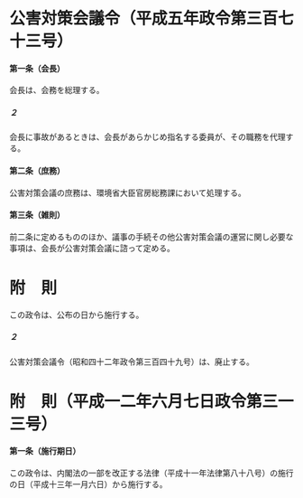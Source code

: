 # 公害対策会議令（平成五年政令第三百七十三号）
#### 第一条（会長）
会長は、会務を総理する。
##### ２
会長に事故があるときは、会長があらかじめ指名する委員が、その職務を代理する。
#### 第二条（庶務）
公害対策会議の庶務は、環境省大臣官房総務課において処理する。
#### 第三条（雑則）
前二条に定めるもののほか、議事の手続その他公害対策会議の運営に関し必要な事項は、会長が公害対策会議に諮って定める。
# 附　則
この政令は、公布の日から施行する。
##### ２
公害対策会議令（昭和四十二年政令第三百四十九号）は、廃止する。
# 附　則（平成一二年六月七日政令第三一三号）
#### 第一条（施行期日）
この政令は、内閣法の一部を改正する法律（平成十一年法律第八十八号）の施行の日（平成十三年一月六日）から施行する。
